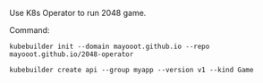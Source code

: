 Use K8s Operator to run 2048 game.


Command:

~~~shell
kubebuilder init --domain mayooot.github.io --repo mayooot.github.io/2048-operator

kubebuilder create api --group myapp --version v1 --kind Game
~~~